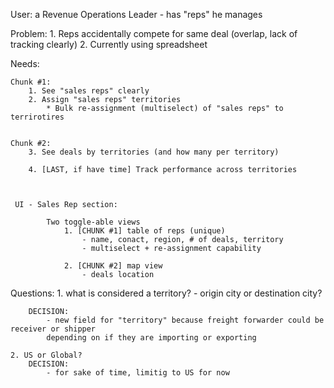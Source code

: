 User: a Revenue Operations Leader
    - has "reps" he manages

Problem: 
    1. Reps accidentally compete for same deal (overlap, lack of tracking clearly)
    2. Currently using spreadsheet

Needs:

    Chunk #1:
        1. See "sales reps" clearly 
        2. Assign "sales reps" territories
            * Bulk re-assignment (multiselect) of "sales reps" to terrirotires


    Chunk #2:
        3. See deals by territories (and how many per territory)
        
        4. [LAST, if have time] Track performance across territories  



     UI - Sales Rep section:

            Two toggle-able views
                1. [CHUNK #1] table of reps (unique)
                    - name, conact, region, # of deals, territory
                    - multiselect + re-assignment capability

                2. [CHUNK #2] map view 
                    - deals location



Questions:
    1. what is considered a territory?
        - origin city or destination city?

        DECISION: 
            - new field for "territory" because freight forwarder could be receiver or shipper 
            depending on if they are importing or exporting

    2. US or Global?
        DECISION:
            - for sake of time, limitig to US for now